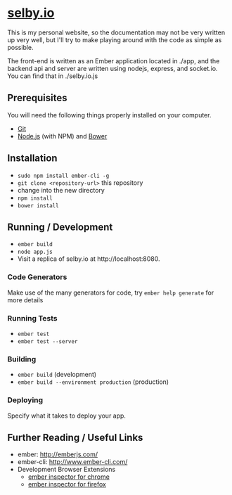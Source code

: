# [selby.io](http://selby.io)

This is my personal website, so the documentation may not be very
written up very well, but I'll try to make playing around with the
code as simple as possible.

The front-end is written as an Ember application located in ./app,
and the backend api and server are written using nodejs, express,
and socket.io.  You can find that in ./selby.io.js


## Prerequisites

You will need the following things properly installed on your computer.

* [Git](http://git-scm.com/)
* [Node.js](http://nodejs.org/) (with NPM) and [Bower](http://bower.io/)

## Installation

* `sudo npm install ember-cli -g`
* `git clone <repository-url>` this repository
* change into the new directory
* `npm install`
* `bower install`

## Running / Development

* `ember build`
* `node app.js`
* Visit a replica of selby.io at http://localhost:8080.

### Code Generators

Make use of the many generators for code, try `ember help generate` for more details

### Running Tests

* `ember test`
* `ember test --server`

### Building

* `ember build` (development)
* `ember build --environment production` (production)

### Deploying

Specify what it takes to deploy your app.

## Further Reading / Useful Links

* ember: http://emberjs.com/
* ember-cli: http://www.ember-cli.com/
* Development Browser Extensions
  * [ember inspector for chrome](https://chrome.google.com/webstore/detail/ember-inspector/bmdblncegkenkacieihfhpjfppoconhi)
  * [ember inspector for firefox](https://addons.mozilla.org/en-US/firefox/addon/ember-inspector/)
